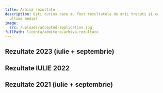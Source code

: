 ```yaml
---
title: Arhivă rezultate
description: Ești curios care au fost rezultatele de anii trecuți și care a fost
  ultima medie?
image:
  src: /uploads/accepted-application.jpg
fullPath: licenta/admitere/arhiva-rezultate
---
```

<Block color="gray">

## Rezultate 2023 (iulie + septembrie)

<Attachment label="Rezultatele finale, dar și pe runde ale admiterii din iulie-septembrie 2023 - specializarea INFO" internal="licenta/admitere/arhiva-rezultate/rezultate-admitere-sectiunea-10l-si-12l-iulie-2023"></Attachment>

<Attachment label="Rezultatele finale și pe runde ale admiterii din iulie 2023 - 6L - CTI, CTI-en și IS" internal="licenta/admitere/arhiva-rezultate/rezultate-admitere-sectiunea-6l-iulie-2023"></Attachment>

## Rezultate IULIE 2022

<Attachment label="Rezultatele finale, dar și pe runde ale admiterii din iulie 2022 - specializarea INFO" internal="licenta/admitere/arhiva-rezultate/rezultate-admitere-informatica-2022"></Attachment>

<Attachment label="Rezultatele finale și pe runde ale admiterii din iulie 2022 - 6L - CTI, CTI-en și IS" internal="licenta/admitere/arhiva-rezultate/rezultate-admitere-2022"></Attachment>

## Rezultate 2021 (iulie + septembrie)

<Attachment label="Click aici pentru a afla ultimele medii de la admiterea din iulie 2021!" internal="licenta/admitere/arhiva-rezultate/rezultate"></Attachment>

<Attachment label="Admiterea din toamna lui 2021 s-a realizat doar pentru a ocupa locurile libere de la informatică, iar mediile cu care s-a intrat sunt aici." internal="licenta/admitere/arhiva-rezultate/rezultate-finale"></Attachment>

</Block>